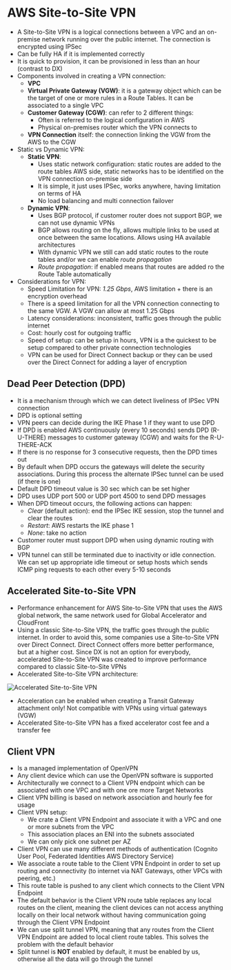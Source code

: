 # AWS Site-to-Site VPN

- A Site-to-Site VPN is a logical connections between a VPC and an on-premise network running over the public internet. The connection is encrypted using IPSec
- Can be fully HA if it is implemented correctly
- It is quick to provision, it can be provisioned in less than an hour (contrast to DX)
- Components involved in creating a VPN connection:
    - **VPC**
    - **Virtual Private Gateway (VGW)**: it is a gateway object which can be the target of one or more rules in a Route Tables. It can be associated to a single VPC
    - **Customer Gateway (CGW)**: can refer to 2 different things:
        - Often is referred to the logical configuration in AWS
        - Physical on-premises router which the VPN connects to
    - **VPN Connection** itself: the connection linking the VGW from the AWS to the CGW
- Static vs Dynamic VPN:
    - **Static VPN**:
        - Uses static network configuration: static routes are added to the route tables AWS side, static networks has to be identified on the VPN connection on-premise side
        - It is simple, it just uses IPSec, works anywhere, having limitation on terms of HA
        - No load balancing and multi connection failover
    - **Dynamic VPN**:
        - Uses BGP protocol, if customer router does not support BGP, we can not use dynamic VPNs
        - BGP allows routing on the fly, allows multiple links to be used at once between the same locations. Allows using HA available architectures
        - With dynamic VPN we still can add static routes to the route tables and/or we can enable *route propagation*
        - *Route propagation*: if enabled means that routes are added ro the Route Table automatically
- Considerations for VPN:
    - Speed Limitation for VPN: *1.25 Gbps*, AWS limitation + there is an encryption overhead
    - There is a speed limitation for all the VPN connection connecting to the same VGW. A VGW can allow at most 1.25 Gbps
    - Latency considerations: inconsistent, traffic goes through the public internet
    - Cost: hourly cost for outgoing traffic
    - Speed of setup: can be setup in hours, VPN is a the quickest to be setup compared to other private connection technologies
    - VPN can be used for Direct Connect backup or they can be used over the Direct Connect for adding a layer of encryption

## Dead Peer Detection (DPD)

- It is a mechanism through which we can detect liveliness of IPSec VPN connection
- DPD is optional setting
- VPN peers can decide during the IKE Phase 1 if they want to use DPD
- If DPD is enabled AWS continuously (every 10 seconds) sends DPD (R-U-THERE) messages to customer gateway (CGW) and waits for the R-U-THERE-ACK
- If there is no response for 3 consecutive requests, then the DPD times out
- By default when DPD occurs the gateways will delete the security associations. During this process the alternate IPSec tunnel can be used (if there is one)
- Default DPD timeout value is 30 sec which can be set higher
- DPD uses UDP port 500 or UDP port 4500 to send DPD messages
- When DPD timeout occurs, the following actions can happen:
    - *Clear* (default action): end the IPSec IKE session, stop the tunnel and clear the routes
    - *Restart*: AWS restarts the IKE phase 1
    - *None*: take no action
- Customer router must support DPD when using dynamic routing with BGP
- VPN tunnel can still be terminated due to inactivity or idle connection. We can set up appropriate idle timeout or setup hosts which sends ICMP ping requests to each other every 5-10 seconds

## Accelerated Site-to-Site VPN

- Performance enhancement for AWS Site-to-Site VPN that uses the AWS global network, the same network used for Global Accelerator and CloudFront
- Using a classic Site-to-Site VPN, the traffic goes through the public internet. In order to avoid this, some companies use a Site-to-Site VPN over Direct Connect. Direct Connect offers more better performance, but at a higher cost. Since DX is not an option for everybody, accelerated Site-to-Site VPN was created to improve performance compared to classic Site-to-Site VPNs
- Accelerated Site-to-Site VPN architecture:

![Accelerated Site-to-Site VPN](images/AcceleratedS2SVPN1.png)

- Acceleration can be enabled when creating a Transit Gateway attachment only! Not compatible with VPNs using virtual gateways (VGW)
- Accelerated Site-to-Site VPN has a fixed accelerator cost fee and a transfer fee

## Client VPN

- Is a managed implementation of OpenVPN
- Any client device which can use the OpenVPN software is supported
- Architecturally we connect to a Client VPN endpoint which can be associated with one VPC and with one ore more Target Networks
- Client VPN billing is based on network association and hourly fee for usage
- Client VPN setup:
    - We crate a Client VPN Endpoint and associate it with a VPC and one or more subnets from the VPC
    - This association places an ENI into the subnets associated
    - We can only pick one subnet per AZ
- Client VPN can use many different methods of authentication (Cognito User Pool, Federated Identities AWS Directory Service)
- We associate a route table to the Client VPN Endpoint in order to set up routing and connectivity (to internet via NAT Gateways, other VPCs with peering, etc.)
- This route table is pushed to any client which connects to the Client VPN Endpoint
- The default behavior is the Client VPN route table replaces any local routes on the client, meaning the client devices can not access anything locally on their local network without having communication going through the Client VPN Endpoint
- We can use split tunnel VPN, meaning that any routes from the Client VPN Endpoint are added to local client route tables. This solves the problem with the default behavior
- Split tunnel is **NOT** enabled by default, it must be enabled by us, otherwise all the data will go through the tunnel
